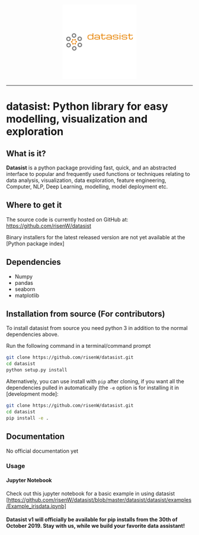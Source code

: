 <div align="center">
  <img src='datasist.png' alt=''datasist'>
</div>

-----------------

# datasist: Python library for easy modelling, visualization and exploration

## What is it?

**Datasist** is a python package providing fast, quick, and an abstracted interface to 
popular and frequently used functions or techniques relating to data analysis, visualization, data exploration,
feature engineering, Computer, NLP, Deep Learning, modelling, model deployment etc.


## Where to get it
The source code is currently hosted on GitHub at:
https://github.com/risenW/datasist

Binary installers for the latest released version are not yet available at the [Python
package index]


## Dependencies
- Numpy
- pandas
- seaborn
- matplotlib


## Installation from source (<b>For contributors</b>)
To install datasist from source you need python 3 in addition to the normal
dependencies above. 

Run the following command in a terminal/command prompt

```sh
git clone https://github.com/risenW/datasist.git
cd datasist
python setup.py install
```

Alternatively, you can use install with `pip` after cloning, if you want all the dependencies pulled
in automatically (the `-e` option is for installing it in [development
mode]:

```sh
git clone https://github.com/risenW/datasist.git
cd datasist
pip install -e .
```

## Documentation
No official documentation yet

### Usage
#### Jupyter Notebook
 Check out this jupyter notebook for a basic example in using datasist [https://github.com/risenW/datasist/blob/master/datasist/datasist/examples/Example_irisdata.ipynb]


#### Datasist v1 will officially be available for pip installs from the 30th of October 2019. Stay with us, while we build your favorite data assistant! 
